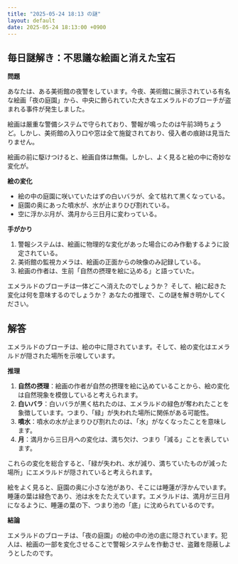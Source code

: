 ```yaml
---
title: "2025-05-24 18:13 の謎"
layout: default
date: 2025-05-24 18:13:00 +0900
---
```

## 毎日謎解き：不思議な絵画と消えた宝石

**問題**

あなたは、ある美術館の夜警をしています。今夜、美術館に展示されている有名な絵画「夜の庭園」から、中央に飾られていた大きなエメラルドのブローチが盗まれる事件が発生しました。

絵画は厳重な警備システムで守られており、警報が鳴ったのは午前3時ちょうど。しかし、美術館の入り口や窓は全て施錠されており、侵入者の痕跡は見当たりません。

絵画の前に駆けつけると、絵画自体は無傷。しかし、よく見ると絵の中に奇妙な変化が。

**絵の変化**

*   絵の中の庭園に咲いていたはずの白いバラが、全て枯れて黒くなっている。
*   庭園の奥にあった噴水が、水が止まりひび割れている。
*   空に浮かぶ月が、満月から三日月に変わっている。

**手がかり**

1.  警報システムは、絵画に物理的な変化があった場合にのみ作動するように設定されている。
2.  美術館の監視カメラは、絵画の正面からの映像のみ記録している。
3.  絵画の作者は、生前「自然の摂理を絵に込める」と語っていた。

エメラルドのブローチは一体どこへ消えたのでしょうか？ そして、絵に起きた変化は何を意味するのでしょうか？ あなたの推理で、この謎を解き明かしてください。

## 解答

エメラルドのブローチは、絵の中に隠されています。そして、絵の変化はエメラルドが隠された場所を示唆しています。

**推理**

1.  **自然の摂理**：絵画の作者が自然の摂理を絵に込めていることから、絵の変化は自然現象を模倣していると考えられます。
2.  **白いバラ**：白いバラが黒く枯れたのは、エメラルドの緑色が奪われたことを象徴しています。つまり、「緑」が失われた場所に関係がある可能性。
3.  **噴水**：噴水の水が止まりひび割れたのは、「水」がなくなったことを意味します。
4.  **月**：満月から三日月への変化は、満ち欠け、つまり「減る」ことを表しています。

これらの変化を総合すると、「緑が失われ、水が減り、満ちていたものが減った場所」にエメラルドが隠されていると考えられます。

絵をよく見ると、庭園の奥に小さな池があり、そこには睡蓮が浮かんでいます。睡蓮の葉は緑色であり、池は水をたたえています。エメラルドは、満月が三日月になるように、睡蓮の葉の下、つまり池の「底」に沈められているのです。

**結論**

エメラルドのブローチは、「夜の庭園」の絵の中の池の底に隠されています。犯人は、絵画の一部を変化させることで警報システムを作動させ、盗難を隠蔽しようとしたのです。
